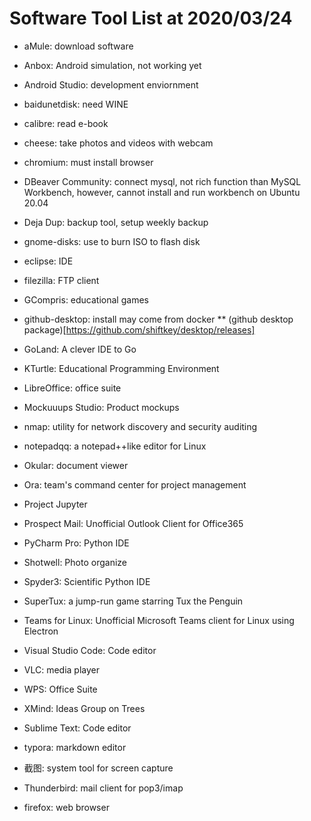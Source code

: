 # Software Tool List at 2020/03/24

* aMule: download software
* Anbox: Android simulation, not working yet
* Android Studio: development enviornment
* baidunetdisk: need WINE
* calibre: read e-book
* cheese: take photos and videos with webcam
* chromium: must install browser
* DBeaver Community: connect mysql, not rich function than MySQL Workbench, however, cannot install and run workbench on Ubuntu 20.04
* Deja Dup: backup tool, setup weekly backup
* gnome-disks: use to burn ISO to flash disk
* eclipse: IDE
* filezilla: FTP client
* GCompris: educational games

* github-desktop: install may come from docker
** (github desktop package)[https://github.com/shiftkey/desktop/releases]

* GoLand: A clever IDE to Go
* KTurtle: Educational Programming Environment
* LibreOffice: office suite
* Mockuuups Studio: Product mockups
* nmap: utility for network discovery and security auditing
* notepadqq: a notepad++like editor for Linux
* Okular: document viewer
* Ora: team's command center for project management
* Project Jupyter
* Prospect Mail: Unofficial Outlook Client for Office365
* PyCharm Pro: Python IDE
* Shotwell: Photo organize
* Spyder3: Scientific Python IDE
* SuperTux: a jump-run game starring Tux the Penguin
* Teams for Linux: Unofficial Microsoft Teams client for Linux using Electron
* Visual Studio Code: Code editor
* VLC: media player
* WPS: Office Suite
* XMind: Ideas Group on Trees
* Sublime Text: Code editor
* typora: markdown editor
* 截图: system tool for screen capture
* Thunderbird: mail client for pop3/imap
* firefox: web browser
